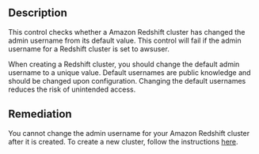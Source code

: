 ## Description

This control checks whether a Amazon Redshift cluster has changed the admin username from its default value. This control will fail if the admin username for a Redshift cluster is set to awsuser.

When creating a Redshift cluster, you should change the default admin username to a unique value. Default usernames are public knowledge and should be changed upon configuration. Changing the default usernames reduces the risk of unintended access.

## Remediation

You cannot change the admin username for your Amazon Redshift cluster after it is created. To create a new cluster, follow the instructions [here](https://docs.aws.amazon.com/redshift/latest/gsg/getting-started.html).